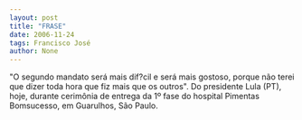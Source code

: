 ```yaml
---
layout: post
title: "FRASE"
date: 2006-11-24
tags: Francisco José
author: None
---
```


\"O segundo mandato será mais dif?cil e será mais gostoso, porque não terei que dizer toda hora que fiz mais que os outros\". 
Do presidente Lula (PT), hoje, durante cerimônia de entrega da 1º fase do hospital Pimentas Bomsucesso, em Guarulhos, São Paulo. 